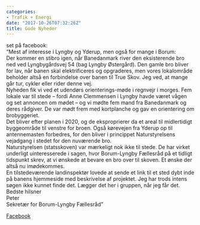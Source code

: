 ```yaml
---
categories:
- Trafik + Energi
date: "2017-10-26T07:32:26Z"
title: Gode Nyheder
---
```


set på facebook:  
“Mest af interesse i Lyngby og Yderup, men også for mange i Borum:  
Der kommer en stibro igen, når Banedanmark river den eksisterende bro ned ved Lyngbygårdsvej 54 (bag Lyngby Østergård). Den gamle bro bliver for lav, når banen skal elektrificeres og opgraderes, men vores lokalområde beholder altså en forbindelse over banen til True Skov. Jeg ved, at mange går tur, cykler eller rider denne vej.  
Nyheden fik vi ved et udendørs orienterings-møde i regnvejr i morges. Fem lokale var til stede – fordi Anne Clemmensen i Lyngby havde været vågen og set annoncen om mødet – og vi mødte fem mand fra Banedanmark og deres rådgiver. De var mødt frem med kortplanche og gav en orientering om brobyggeriet.  
Det bliver efter planen i 2020, og de eksproprierer da et areal til midlertidigt byggeområde til venstre for broen. Også kørevejen fra Yderup op til antennemasten forbedres, for den bliver i princippet Naturstyrelsens vejadgang i stedet for den nuværende bro.  
Naturstyrelsen (statsskoven) var mærkeligt nok ikke til stede. De har virket underligt uinteresserede i sagen, hvor Borum-Lyngby Fællesråd på et tidligt tidspunkt skrev, at vi ønskede at bevare en bro over til skoven. Et ønske der altså nu imødekommes.  
En tilstedeværende landinspektør lovede at sende et link til et sted dybt inde på banens hjemmeside med beskrivelse af projektet. Jeg har trods intens søgen ikke kunnet finde det. Lægger det her i gruppen, når jeg får det.  
Bedste hilsner  
Peter  
Sekretær for Borum-Lyngby Fællesråd”

[Facebook](https://www.facebook.com/groups/138230272907960/)